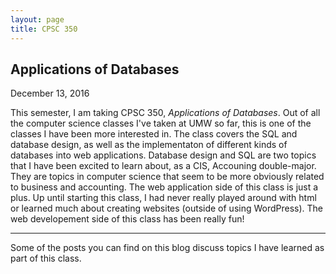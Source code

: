 ```yaml
---
layout: page
title: CPSC 350
---
```


## Applications of Databases
December 13, 2016

This semester, I am taking CPSC 350, _Applications of Databases_. Out of all the computer science classes I've taken at UMW so far, this is one of the classes I have been more interested in. The class covers the SQL and database design, as well as the implementaton of different kinds of databases into web applications. Database design and SQL are two topics that I have been excited to learn about, as a CIS, Accouning double-major. They are topics in computer science that seem to be more obviously related to business and accounting. The web application side of this class is just a plus. Up until starting this class, I had never really played around with html or learned much about creating websites (outside of using WordPress). The web developement side of this class has been really fun!

* * *

Some of the posts you can find on this blog discuss topics I have learned as part of this class.
